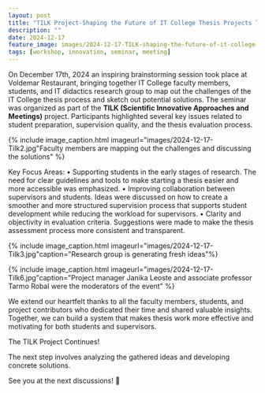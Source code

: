 ```yaml
---
layout: post
title: "TILK Project-Shaping the Future of IT College Thesis Projects Together"
description: ""
date: 2024-12-17
feature_image: images/2024-12-17-TILK-shaping-the-future-of-it-college-thesis-project/cover-tilk.jpg
tags: [workshop, innovation, seminar, meeting]
---
```

On December 17th, 2024 an inspiring brainstorming session took place at Voldemar Restaurant, bringing together IT College faculty members, students, and IT didactics research group to map out the challenges of the IT College thesis process and sketch out potential solutions.
The seminar was organized as part of the **TILK (Scientific Innovative Approaches and Meetings)** project. Participants highlighted several key issues related to student preparation, supervision quality, and the thesis evaluation process.
<!--more-->
{% include image_caption.html imageurl="images/2024-12-17-Tilk2.jpg"Faculty members are mapping out the challenges and discussing the solutions" %}

Key Focus Areas:
•	Supporting students in the early stages of research.
The need for clear guidelines and tools to make starting a thesis easier and more accessible was emphasized.
•	Improving collaboration between supervisors and students.
Ideas were discussed on how to create a smoother and more structured supervision process that supports student development while reducing the workload for supervisors.
•	Clarity and objectivity in evaluation criteria.
Suggestions were made to make the thesis assessment process more consistent and transparent.

{% include image_caption.html imageurl="images/2024-12-17-Tilk3.jpg"caption="Research group is generating fresh ideas"%}

{% include image_caption.html imageurl="images/2024-12-17-Tilk6.jpg"caption="Project manager Janika Leoste and associate professor Tarmo Robal were the moderators of the event" %}

We extend our heartfelt thanks to all the faculty members, students, and project contributors who dedicated their time and shared valuable insights. Together, we can build a system that makes thesis work more effective and motivating for both students and supervisors.

The TILK Project Continues!

The next step involves analyzing the gathered ideas and developing concrete solutions. 

See you at the next discussions! 🚀


